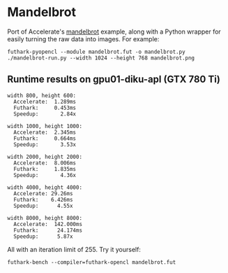 # Mandelbrot

Port of Accelerate's
[mandelbrot](https://github.com/AccelerateHS/accelerate-examples/tree/master/examples/mandelbrot)
example, along with a Python wrapper for easily turning the raw data
into images.  For example:

    futhark-pyopencl --module mandelbrot.fut -o mandelbrot.py
    ./mandelbrot-run.py --width 1024 --height 768 mandelbrot.png

## Runtime results on gpu01-diku-apl (GTX 780 Ti)

    width 800, height 600:
      Accelerate:  1.289ms
      Futhark:     0.453ms
      Speedup:       2.84x

    width 1000, height 1000:
      Accelerate:  2.345ms
      Futhark:     0.664ms
      Speedup:       3.53x

    width 2000, height 2000:
      Accelerate:  8.006ms
      Futhark:     1.835ms
      Speedup:       4.36x

    width 4000, height 4000:
      Accelerate: 29.26ms
      Futhark:    6.426ms
      Speedup:      4.55x

    width 8000, height 8000:
      Accelerate:  142.000ms
      Futhark:      24.174ms
      Speedup:      5.87x

All with an iteration limit of 255.  Try it yourself:

    futhark-bench --compiler=futhark-opencl mandelbrot.fut
